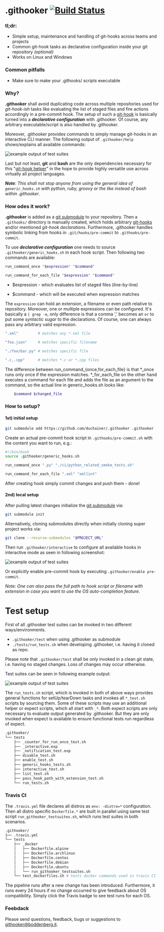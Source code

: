 # .githooker [![Build Status](https://travis-ci.com/boddenberg-it/.githooker.svg?branch=master)](https://travis-ci.com/boddenberg-it/.githooker)

### tl;dr: 

- Simple setup, maintenance and handling of git-hooks across teams and projects
- Common git-hook tasks as declarative configuration inside your git repository _(optional)_
- Works on Linux and Windows

### Common pitfalls
- Make sure to make your .githooks/ scripts executable

### Why?

**.githooker** shall avoid duplicating code across multiple repositories used for _git-hook-ish_ tasks like evaluating the list of staged files and fire actions accordingly in a pre-commit hook. The setup of such a [git-hook](https://git-scm.com/docs/githooks) is basically turned into a **_declarative configuration_** with .githooker. Of course, any arbitrary executable/script is also handled by .githooker.

Moreover, .githooker provides commands to simply manage git-hooks in an interactive CLI manner. The following output of `.githooker/help` shows/explains all available commands:

![example output of test suites](https://boddenberg.it/github_pics/githooker/help_log.png)

Last but not least, **git** and **bash** are the only dependencies necessary for this "[git-hook helper](https://githooks.com/)" in the hope to provide highly versatile use across virtually all project languages.

_***Note***: This shall not stop anyone from using the general idea of `generic_hooks.sh` with python, ruby, groovy or the like instead of bash within .githooker_.

### How odes it work?

**.githooker** is added as a [git submodule](https://git-scm.com/docs/git-submodule) to your repository.
Then a `.githooks/` directory is manually created, which holds arbitrary [git-hooks](https://git-scm.com/docs/githooks) and/or mentioned _git-hook declarations_.
Furthermore, .githooker handles symbolic linking from hooks in `.git/hooks/pre-commit` to `.githooks/pre-commit`.

To use **_declarative configuration_** one needs to source `.githooker/generic_hooks.sh` in each hook script. Then following two commands are available:

```bash
run_command_once "$expression" "$command"

run_command_for_each_file "$expression" "$command"
```

- $expression - which evaluates list of staged files (line-by-line)

- $command - which will be executed when expression matches

The `expression` can hold an extension, a filename or even path relative to repository. Moreover, one or multiple expressions can be configured. It's basically a `| grep -e`, only difference is that a comma ',' becomes an `or` to put some _syntactic sugar_ to the declarations. Of course, one can always pass any arbitrary valid expression.

```bash
".xml"         # matches any *.xml file

"foo.json"     # matches specific filename

"./foo/bar.py" # matches specific file

".c,.cpp"      # matches *.c or *.cpp files
```

The difference between run_command_{once,for_each_file} is that *_once runs only once if the expression matches. *_for_each_file on the other hand executes a command for each file and adds the file as an argument to the command, so the actual line in generic_hooks.sh looks like:

```bash
    $command $changed_file
```

### How to setup?

#### 1st) initial setup 

```bash
git submodule add https://github.com/duchainer/.githooker .githooker
```

Create an actual pre-commit hook script in `.githooks/pre-commit.sh` with the content you want to run, e.g.:

```bash
#!/bin/bash
source .githooker/generic_hooks.sh

run_command_once ".py" "./ci/python_related_smoke_tests.sh"

run_command_for_each_file ".xml" "xmllint"
```

After creating hook simply commit changes and push them - done!

#### 2nd) local setup

After pulling latest changes initialize the [git submodule](https://git-scm.com/docs/git-submodule) via:

```bash
git submodule init
```

Alternatively, cloning submodules directly when initially cloning super project works via:

```bash
git clone --recurse-submodules "$PROJECT_URL"
```

Then run `.githooker/interactive` to configure all available hooks in interactive mode as seen in following screenshot:

![example output of test suites](https://boddenberg.it/github_pics/githooker/interactive_log.png)

Or explicitly enable pre-commit hook by executing `.githooker/enable pre-commit`.

_Note: One can also pass the full path to hook script or filename with extension in case you want to use the OS auto-completion feature._


# Test setup

First of all .githooker test suites can be invoked in two different ways/environments.

- `.githooker/test` when using .githooker as submodule
- `./tests/run_tests.sh` when developing .githooker, i.e. having it cloned as repo.

Please note that `.githooker/test` shall be only invoked in a clean git state, i.e. having no staged changes. Loss of changes may occur otherwise.

Test suites can be seen in following example output:

![example output of test suites](https://boddenberg.it/github_pics/githooker/testsuites_log.png)

The `run_tests.sh` script, which is invoked in both of above ways provides general functions for setUp/tearDown tasks and invokes all `*_test.sh` scripts by sourcing them. Some of these scripts may use an additional helper or expect scripts, which all start with `_*`. Both expect scripts are only necessary to evaluate output generated by .githooker. But they are only invoked when expect is available to ensure functional tests run regardless of expect.

```bash
.githooker/
└── tests
    ├── _counter_for_run_once_test.sh
    ├── _interactive.exp
    ├── _notification_test.exp
    ├── disable_test.sh
    ├── enable_test.sh
    ├── generic_hooks_tests.sh
    ├── interactive_test.sh
    ├── list_test.sh
    ├── pass_hook_path_with_extension_test.sh
    └── run_tests.sh
```

### Travis CI

The `.travis.yml` file declares all distros as `env: -distro=*` configuration. Then all distro specific `Dockerfile.*` are built in parallel using same test script `run_githooker_testsuites.sh`, which runs test suites in both scenarios.

```bash
.githooker/
├── .travis.yml
└── tests
    ├── _docker
    │   ├── Dockerfile.alpine
    │   ├── Dockerfile.archlinux
    │   ├── Dockerfile.centos
    │   ├── Dockerfile.debian
    │   ├── Dockerfile.ubuntu
    │   └── run_githooker_testsuites.sh
    └── test_dockerfiles.sh # tests docker commands used in travis CI locally - sequentially though.
```

The pipeline runs after a new change has been introduced. Furthermore, it runs every 24 hours if no change occurred to give feedback about OS compatibility. Simply click the Travis badge to see test runs for each OS.

### Feebdack

Please send questions, feedback, bugs or suggestions to [githooker@boddenberg.it](mailto:githooker@boddenberg.it?subject=[.githooker]).
